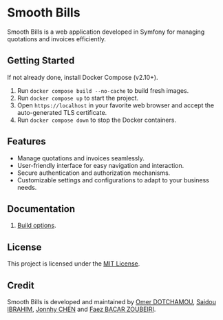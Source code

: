 # Smooth Bills

Smooth Bills is a web application developed in Symfony for managing quotations and invoices efficiently.

## Getting Started

If not already done, install Docker Compose (v2.10+).

1. Run `docker compose build --no-cache` to build fresh images.
2. Run `docker compose up` to start the project.
3. Open `https://localhost` in your favorite web browser and accept the auto-generated TLS certificate.
4. Run `docker compose down` to stop the Docker containers.

## Features

-   Manage quotations and invoices seamlessly.
-   User-friendly interface for easy navigation and interaction.
-   Secure authentication and authorization mechanisms.
-   Customizable settings and configurations to adapt to your business needs.

## Documentation

1. [Build options](docs/build.md).

## License

This project is licensed under the [MIT License](LICENSE).

## Credit

Smooth Bills is developed and maintained by [Omer DOTCHAMOU](https://www.omerdotchamou.com), [Saidou IBRAHIM](https://github.com/isaidou), [Jonnhy CHEN](https://github.com/johnnyhelloworld) and [Faez BACAR ZOUBEIRI](https://github.com/FAEZ10).
